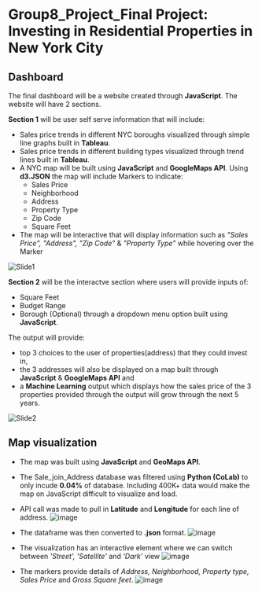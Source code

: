 # Group8_Project_Final Project: Investing in Residential Properties in New York City

## Dashboard
The final dashboard will be a website created through **JavaScript**. The website will have 2 sections.

**Section 1** will be user self serve information that will include:

- Sales price trends in different NYC boroughs visualized through simple line graphs built in **Tableau**.
- Sales price trends in different building types visualized through trend lines built in **Tableau**.
- A NYC map will be built using **JavaScript** and **GoogleMaps API**. Using **d3.JSON** the map will include Markers to indicate:
  - Sales Price
  - Neighborhood
  - Address
  - Property Type
  - Zip Code
  - Square Feet
- The map will be interactive that will display information such as _"Sales Price", "Address", "Zip Code"_ & _"Property Type"_ while hovering over the Marker 

![Slide1](https://user-images.githubusercontent.com/84694664/142731205-b9d670c2-44ae-4220-87de-bc9e5303cb17.PNG)

**Section 2** will be the interactve section where users will provide inputs of:
- Square Feet
- Budget Range
- Borough (Optional)
through a dropdown menu option built using **JavaScript**.

The output will provide:  
- top 3 choices to the user of properties(address) that they could invest in, 
- the 3 addresses will also be displayed on a map built through **JavaScript** & **GoogleMaps API** and 
- a **Machine Learning** output which displays how the sales price of the 3 properties provided through the output will grow through the next 5 years.

![Slide2](https://user-images.githubusercontent.com/84694664/142731218-c7283fbd-29c0-4872-998d-228e651ae668.PNG)

## Map visualization
- The map was built using **JavaScript** and **GeoMaps API**. 
- The Sale_join_Address database was filtered using **Python (CoLab)** to only incude **0.04%** of database. Including 400K+ data would make the map on JavaScript difficult to visualize and load.
- API call was made to pull in **Latitude** and **Longitude** for each line of address.
![image](https://user-images.githubusercontent.com/84694664/143798666-35c94236-4d6e-4019-b737-e9fb9218b501.png)

- The dataframe was then converted to **.json** format.
![image](https://user-images.githubusercontent.com/84694664/143798767-74a812d6-9157-449e-a975-2082f16a614e.png)

- The visualization has an interactive element where we can switch between _'Street', 'Satellite'_ and _'Dark'_ view
![image](https://user-images.githubusercontent.com/84694664/143799120-83949522-2e0a-49d2-a6db-081e575c00d4.png)

- The markers provide details of _Address, Neighborhood, Property type, Sales Price_ and _Gross Square feet_.
![image](https://user-images.githubusercontent.com/84694664/143798318-8bf42e9f-c969-4b75-aa3a-181436137baa.png)

